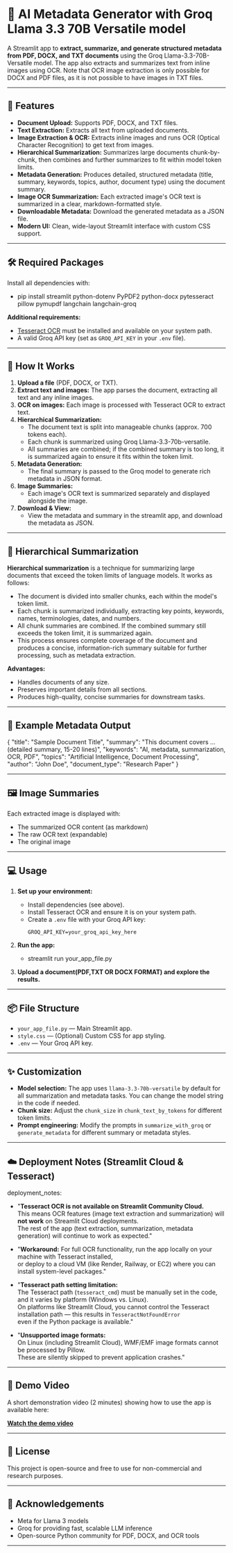 # 📄 AI Metadata Generator with Groq Llama 3.3 70B Versatile model

A Streamlit app to **extract, summarize, and generate structured metadata from PDF, DOCX, and TXT documents** using the Groq Llama-3.3-70B-Versatile model. The app also extracts and summarizes text from inline images using OCR. Note that OCR image extraction is only possible for DOCX and PDF files, as it is not possible to have images in TXT files.

---

## 🚀 Features

- **Document Upload:** Supports PDF, DOCX, and TXT files.
- **Text Extraction:** Extracts all text from uploaded documents.
- **Image Extraction & OCR:** Extracts inline images and runs OCR (Optical Character Recognition) to get text from images.
- **Hierarchical Summarization:** Summarizes large documents chunk-by-chunk, then combines and further summarizes to fit within model token limits.
- **Metadata Generation:** Produces detailed, structured metadata (title, summary, keywords, topics, author, document type) using the document summary.
- **Image OCR Summarization:** Each extracted image's OCR text is summarized in a clear, markdown-formatted style.
- **Downloadable Metadata:** Download the generated metadata as a JSON file.
- **Modern UI:** Clean, wide-layout Streamlit interface with custom CSS support.

---

## 🛠️ Required Packages

Install all dependencies with:

   - pip install streamlit python-dotenv PyPDF2 python-docx pytesseract pillow pymupdf langchain langchain-groq


**Additional requirements:**
- [Tesseract OCR](https://github.com/tesseract-ocr/tesseract) must be installed and available on your system path.
- A valid Groq API key (set as `GROQ_API_KEY` in your `.env` file).

---

## 📂 How It Works

1. **Upload a file** (PDF, DOCX, or TXT).
2. **Extract text and images:** The app parses the document, extracting all text and any inline images.
3. **OCR on images:** Each image is processed with Tesseract OCR to extract text.
4. **Hierarchical Summarization:**  
   - The document text is split into manageable chunks (approx. 700 tokens each).
   - Each chunk is summarized using Groq Llama-3.3-70b-versatile.
   - All summaries are combined; if the combined summary is too long, it is summarized again to ensure it fits within the token limit.
5. **Metadata Generation:**  
   - The final summary is passed to the Groq model to generate rich metadata in JSON format.
6. **Image Summaries:**  
   - Each image's OCR text is summarized separately and displayed alongside the image.
7. **Download & View:**  
   - View the metadata and summary in the streamlit app, and download the metadata as JSON.

---

## 🧠 Hierarchical Summarization

**Hierarchical summarization** is a technique for summarizing large documents that exceed the token limits of language models. It works as follows:

- The document is divided into smaller chunks, each within the model's token limit.
- Each chunk is summarized individually, extracting key points, keywords, names, terminologies, dates, and numbers.
- All chunk summaries are combined. If the combined summary still exceeds the token limit, it is summarized again.
- This process ensures complete coverage of the document and produces a concise, information-rich summary suitable for further processing, such as metadata extraction.

**Advantages:**
- Handles documents of any size.
- Preserves important details from all sections.
- Produces high-quality, concise summaries for downstream tasks.

---

## 📝 Example Metadata Output

{
"title": "Sample Document Title",
"summary": "This document covers ... (detailed summary, 15-20 lines)",
"keywords": "AI, metadata, summarization, OCR, PDF",
"topics": "Artificial Intelligence, Document Processing",
"author": "John Doe",
"document_type": "Research Paper"
}


---

## 🖼️ Image Summaries

Each extracted image is displayed with:
- The summarized OCR content (as markdown)
- The raw OCR text (expandable)
- The original image

---

## 💻 Usage

1. **Set up your environment:**
   - Install dependencies (see above).
   - Install Tesseract OCR and ensure it is on your system path.
   - Create a `.env` file with your Groq API key:
     ```
     GROQ_API_KEY=your_groq_api_key_here
     ```

2. **Run the app:**
   - streamlit run your_app_file.py


3. **Upload a document(PDF,TXT OR DOCX FORMAT) and explore the results.**

---

## 📦 File Structure

- `your_app_file.py` — Main Streamlit app.
- `style.css` — (Optional) Custom CSS for app styling.
- `.env` — Your Groq API key.

---

## ✨ Customization

- **Model selection:** The app uses `llama-3.3-70b-versatile` by default for all summarization and metadata tasks. You can change the model string in the code if needed.
- **Chunk size:** Adjust the `chunk_size` in `chunk_text_by_tokens` for different token limits.
- **Prompt engineering:** Modify the prompts in `summarize_with_groq` or `generate_metadata` for different summary or metadata styles.

---

## ☁️ Deployment Notes (Streamlit Cloud & Tesseract)

deployment_notes:
  - "**Tesseract OCR is not available on Streamlit Community Cloud.**  
     This means OCR features (image text extraction and summarization) will **not work** on Streamlit Cloud deployments.  
     The rest of the app (text extraction, summarization, metadata generation) will continue to work as expected."

  - "**Workaround:** For full OCR functionality, run the app locally on your machine with Tesseract installed,  
     or deploy to a cloud VM (like Render, Railway, or EC2) where you can install system-level packages."

  - "**Tesseract path setting limitation:**  
     The Tesseract path (`tesseract_cmd`) must be manually set in the code, and it varies by platform (Windows vs. Linux).  
     On platforms like Streamlit Cloud, you cannot control the Tesseract installation path — this results in `TesseractNotFoundError`  
     even if the Python package is available."

  - "**Unsupported image formats:**  
     On Linux (including Streamlit Cloud), WMF/EMF image formats cannot be processed by Pillow.  
     These are silently skipped to prevent application crashes."


---

## 🎥 Demo Video

A short demonstration video (2 minutes) showing how to use the app is available here:

**[Watch the demo video](https://drive.google.com/file/d/1IofNyNkADOQaViUs2y65HxwWS_m4t6hm/view?usp=sharing)**

---

## 📝 License

This project is open-source and free to use for non-commercial and research purposes.

---

## 🙏 Acknowledgements

- Meta for Llama 3 models
- Groq for providing fast, scalable LLM inference
- Open-source Python community for PDF, DOCX, and OCR tools

---
